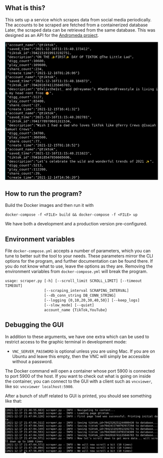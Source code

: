 ## What is this?
This sets up a service which scrapes data from social media periodically.
The accounts to be scraped are fetched from a containerized database
Later, the scraped data can be retrieved from the same database.
This was designed as an API for the [Andromeda project](https://github.com/Jellyfish-Insights/andromeda).

![](docs/img/data-screenshot.png)

## How to run the program?

Build the Docker images and then run it with
```
docker-compose -f <FILE> build && docker-compose -f <FILE> up
```

We have both a development and a production version pre-configured.

## Environment variables
File `docker-compose.yml` accepts a number of parameters, which you can tune to
better suit the tool to your needs. These parameters mirror the CLI options for
the program, and further documentation can be found there. If you do not know
what to use, leave the options as they are. Removing the environment variables from 
`docker-compose.yml` will break the program.

```
usage: scraper.py [-h] [--scroll_limit SCROLL_LIMIT] [--timeout TIMEOUT]
                  [--scraping_interval SCRAPING_INTERVAL]
                  [--db_conn_string DB_CONN_STRING]
                  [--logging {0,10,20,30,40,50}] [--keep_logs]
                  [--slow_mode] [--quiet]
                  account_name {TikTok,YouTube}
```

## Debugging the GUI

In addition to these arguments, we have one extra which can be used to restrict access
to the graphic terminal in development mode:
- `VNC_SERVER_PASSWORD` is optional unless you are using Mac. If you are on
Ubuntu and leave this empty, then the VNC will simply be accessible without
a password.

The Docker command will open a container whose port 5900 is connected to port 5900 of the host. If you want to check out what is going on inside the container, you can connect to the GUI with a client such as `vncviewer`, like so: `vncviewer localhost:5900`.

After a bunch of stuff related to GUI is printed, you should see something like that:

![](docs/img/scraper.png)